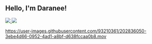 <h2> Hello, I'm Daranee! </h2> 
<a href= "https://www.linkedin.com/in/daraneeS/" target="_blank">
  <img src="https://img.shields.io/badge/-LinkedIn-0077B5?style=flat&logo=Linkedin&logoColor=white"/>
</a> 
<a href= "mailto:daraneecsrx@gmail.com">
  <img src="https://img.shields.io/badge/-Gmail-c14438?style=flat&logo=Gmail&logoColor=white"/>
</a>

https://user-images.githubusercontent.com/93210361/202836050-3ebe4d66-0952-4ad1-a8bf-d638fccaa0b8.mov





